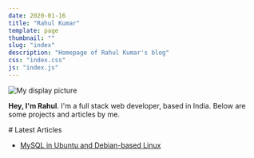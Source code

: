 ```yaml
---
date: 2020-01-16
title: "Rahul Kumar"
template: page
thumbnail: ""
slug: "index"
description: "Homepage of Rahul Kumar's blog"
css: "index.css"
js: "index.js"
---
```


<div class="intro">
	<div class="intro__dp">
		<img id="dp" alt="My display picture"/>
	</div>
	<div class="intro__text">
		<p><strong>Hey, I'm Rahul</strong>. I'm a full stack web developer, based in India. Below are some projects and articles by me.</p>
	</div>
	<div class="clear"></div>
</div>
# Latest Articles

- [MySQL in Ubuntu and Debian-based Linux](./mysql-in-ubuntu-and-debian-based-linux.html)
